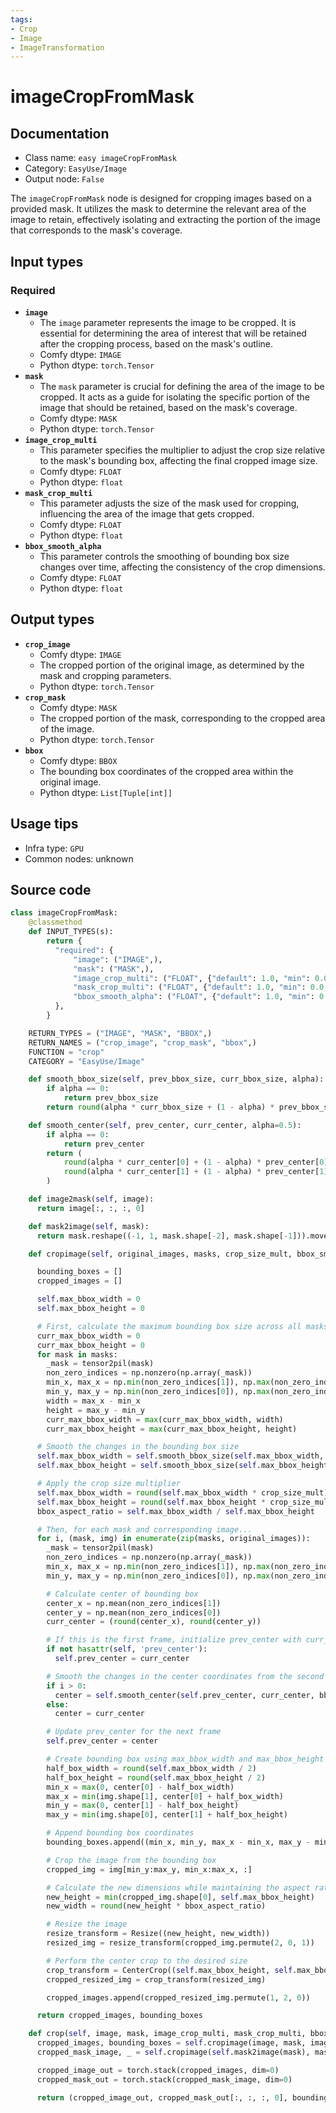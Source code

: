 ```yaml
---
tags:
- Crop
- Image
- ImageTransformation
---
```


# imageCropFromMask
## Documentation
- Class name: `easy imageCropFromMask`
- Category: `EasyUse/Image`
- Output node: `False`

The `imageCropFromMask` node is designed for cropping images based on a provided mask. It utilizes the mask to determine the relevant area of the image to retain, effectively isolating and extracting the portion of the image that corresponds to the mask's coverage.
## Input types
### Required
- **`image`**
    - The `image` parameter represents the image to be cropped. It is essential for determining the area of interest that will be retained after the cropping process, based on the mask's outline.
    - Comfy dtype: `IMAGE`
    - Python dtype: `torch.Tensor`
- **`mask`**
    - The `mask` parameter is crucial for defining the area of the image to be cropped. It acts as a guide for isolating the specific portion of the image that should be retained, based on the mask's coverage.
    - Comfy dtype: `MASK`
    - Python dtype: `torch.Tensor`
- **`image_crop_multi`**
    - This parameter specifies the multiplier to adjust the crop size relative to the mask's bounding box, affecting the final cropped image size.
    - Comfy dtype: `FLOAT`
    - Python dtype: `float`
- **`mask_crop_multi`**
    - This parameter adjusts the size of the mask used for cropping, influencing the area of the image that gets cropped.
    - Comfy dtype: `FLOAT`
    - Python dtype: `float`
- **`bbox_smooth_alpha`**
    - This parameter controls the smoothing of bounding box size changes over time, affecting the consistency of the crop dimensions.
    - Comfy dtype: `FLOAT`
    - Python dtype: `float`
## Output types
- **`crop_image`**
    - Comfy dtype: `IMAGE`
    - The cropped portion of the original image, as determined by the mask and cropping parameters.
    - Python dtype: `torch.Tensor`
- **`crop_mask`**
    - Comfy dtype: `MASK`
    - The cropped portion of the mask, corresponding to the cropped area of the image.
    - Python dtype: `torch.Tensor`
- **`bbox`**
    - Comfy dtype: `BBOX`
    - The bounding box coordinates of the cropped area within the original image.
    - Python dtype: `List[Tuple[int]]`
## Usage tips
- Infra type: `GPU`
- Common nodes: unknown


## Source code
```python
class imageCropFromMask:
    @classmethod
    def INPUT_TYPES(s):
        return {
          "required": {
              "image": ("IMAGE",),
              "mask": ("MASK",),
              "image_crop_multi": ("FLOAT", {"default": 1.0, "min": 0.0, "max": 10.0, "step": 0.001}),
              "mask_crop_multi": ("FLOAT", {"default": 1.0, "min": 0.0, "max": 10.0, "step": 0.001}),
              "bbox_smooth_alpha": ("FLOAT", {"default": 1.0, "min": 0.0, "max": 1.0, "step": 0.01}),
          },
        }

    RETURN_TYPES = ("IMAGE", "MASK", "BBOX",)
    RETURN_NAMES = ("crop_image", "crop_mask", "bbox",)
    FUNCTION = "crop"
    CATEGORY = "EasyUse/Image"

    def smooth_bbox_size(self, prev_bbox_size, curr_bbox_size, alpha):
        if alpha == 0:
            return prev_bbox_size
        return round(alpha * curr_bbox_size + (1 - alpha) * prev_bbox_size)

    def smooth_center(self, prev_center, curr_center, alpha=0.5):
        if alpha == 0:
            return prev_center
        return (
            round(alpha * curr_center[0] + (1 - alpha) * prev_center[0]),
            round(alpha * curr_center[1] + (1 - alpha) * prev_center[1])
        )

    def image2mask(self, image):
      return image[:, :, :, 0]

    def mask2image(self, mask):
      return mask.reshape((-1, 1, mask.shape[-2], mask.shape[-1])).movedim(1, -1).expand(-1, -1, -1, 3)

    def cropimage(self, original_images, masks, crop_size_mult, bbox_smooth_alpha):

      bounding_boxes = []
      cropped_images = []

      self.max_bbox_width = 0
      self.max_bbox_height = 0

      # First, calculate the maximum bounding box size across all masks
      curr_max_bbox_width = 0
      curr_max_bbox_height = 0
      for mask in masks:
        _mask = tensor2pil(mask)
        non_zero_indices = np.nonzero(np.array(_mask))
        min_x, max_x = np.min(non_zero_indices[1]), np.max(non_zero_indices[1])
        min_y, max_y = np.min(non_zero_indices[0]), np.max(non_zero_indices[0])
        width = max_x - min_x
        height = max_y - min_y
        curr_max_bbox_width = max(curr_max_bbox_width, width)
        curr_max_bbox_height = max(curr_max_bbox_height, height)

      # Smooth the changes in the bounding box size
      self.max_bbox_width = self.smooth_bbox_size(self.max_bbox_width, curr_max_bbox_width, bbox_smooth_alpha)
      self.max_bbox_height = self.smooth_bbox_size(self.max_bbox_height, curr_max_bbox_height, bbox_smooth_alpha)

      # Apply the crop size multiplier
      self.max_bbox_width = round(self.max_bbox_width * crop_size_mult)
      self.max_bbox_height = round(self.max_bbox_height * crop_size_mult)
      bbox_aspect_ratio = self.max_bbox_width / self.max_bbox_height

      # Then, for each mask and corresponding image...
      for i, (mask, img) in enumerate(zip(masks, original_images)):
        _mask = tensor2pil(mask)
        non_zero_indices = np.nonzero(np.array(_mask))
        min_x, max_x = np.min(non_zero_indices[1]), np.max(non_zero_indices[1])
        min_y, max_y = np.min(non_zero_indices[0]), np.max(non_zero_indices[0])

        # Calculate center of bounding box
        center_x = np.mean(non_zero_indices[1])
        center_y = np.mean(non_zero_indices[0])
        curr_center = (round(center_x), round(center_y))

        # If this is the first frame, initialize prev_center with curr_center
        if not hasattr(self, 'prev_center'):
          self.prev_center = curr_center

        # Smooth the changes in the center coordinates from the second frame onwards
        if i > 0:
          center = self.smooth_center(self.prev_center, curr_center, bbox_smooth_alpha)
        else:
          center = curr_center

        # Update prev_center for the next frame
        self.prev_center = center

        # Create bounding box using max_bbox_width and max_bbox_height
        half_box_width = round(self.max_bbox_width / 2)
        half_box_height = round(self.max_bbox_height / 2)
        min_x = max(0, center[0] - half_box_width)
        max_x = min(img.shape[1], center[0] + half_box_width)
        min_y = max(0, center[1] - half_box_height)
        max_y = min(img.shape[0], center[1] + half_box_height)

        # Append bounding box coordinates
        bounding_boxes.append((min_x, min_y, max_x - min_x, max_y - min_y))

        # Crop the image from the bounding box
        cropped_img = img[min_y:max_y, min_x:max_x, :]

        # Calculate the new dimensions while maintaining the aspect ratio
        new_height = min(cropped_img.shape[0], self.max_bbox_height)
        new_width = round(new_height * bbox_aspect_ratio)

        # Resize the image
        resize_transform = Resize((new_height, new_width))
        resized_img = resize_transform(cropped_img.permute(2, 0, 1))

        # Perform the center crop to the desired size
        crop_transform = CenterCrop((self.max_bbox_height, self.max_bbox_width))  # swap the order here if necessary
        cropped_resized_img = crop_transform(resized_img)

        cropped_images.append(cropped_resized_img.permute(1, 2, 0))

      return cropped_images, bounding_boxes

    def crop(self, image, mask, image_crop_multi, mask_crop_multi, bbox_smooth_alpha):
      cropped_images, bounding_boxes = self.cropimage(image, mask, image_crop_multi, bbox_smooth_alpha)
      cropped_mask_image, _ = self.cropimage(self.mask2image(mask), mask, mask_crop_multi, bbox_smooth_alpha)

      cropped_image_out = torch.stack(cropped_images, dim=0)
      cropped_mask_out = torch.stack(cropped_mask_image, dim=0)

      return (cropped_image_out, cropped_mask_out[:, :, :, 0], bounding_boxes)

```
